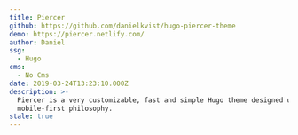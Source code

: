 ```yaml
---
title: Piercer
github: https://github.com/danielkvist/hugo-piercer-theme
demo: https://piercer.netlify.com/
author: Daniel
ssg:
  - Hugo
cms:
  - No Cms
date: 2019-03-24T13:23:10.000Z
description: >-
  Piercer is a very customizable, fast and simple Hugo theme designed under the
  mobile-first philosophy.
stale: true
---
```


